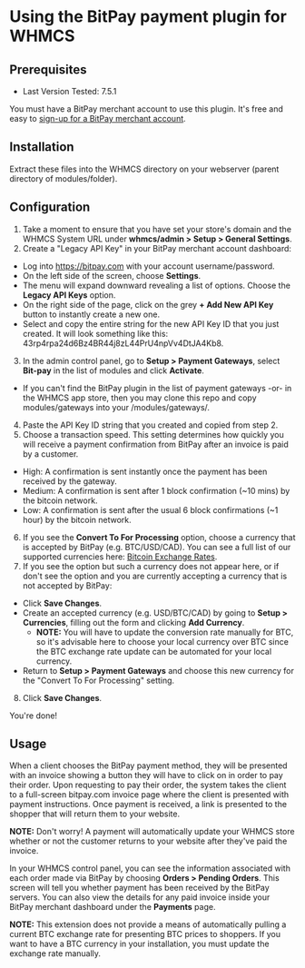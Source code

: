 # Using the BitPay payment plugin for WHMCS

## Prerequisites

* Last Version Tested: 7.5.1

You must have a BitPay merchant account to use this plugin.  It's free and easy to [sign-up for a BitPay merchant account](https://bitpay.com/start).


## Installation

Extract these files into the WHMCS directory on your webserver (parent directory of
modules/folder).


## Configuration

1. Take a moment to ensure that you have set your store's domain and the WHMCS System URL under **whmcs/admin > Setup > General Settings**.
2. Create a "Legacy API Key" in your BitPay merchant account dashboard:
  * Log into https://bitpay.com with your account username/password.
  * On the left side of the screen, choose **Settings**.
  * The menu will expand downward revealing a list of options. Choose the **Legacy API Keys** option.
  * On the right side of the page, click on the grey **+ Add New API Key** button to instantly create a new one.
  * Select and copy the entire string for the new API Key ID that you just created. It will look something like this: 43rp4rpa24d6Bz4BR44j8zL44PrU4npVv4DtJA4Kb8.
3. In the admin control panel, go to **Setup > Payment Gateways**, select **Bit-pay** in the list of modules and click **Activate**.
  * If you can't find the BitPay plugin in the list of payment gateways -or- in the WHMCS app store, then you may clone this repo and copy modules/gateways into your <whmcs root>/modules/gateways/.
4. Paste the API Key ID string that you created and copied from step 2. 
5. Choose a transaction speed. This setting determines how quickly you will receive a payment confirmation from BitPay after an invoice is paid by a customer.
  * High: A confirmation is sent instantly once the payment has been received by the gateway.
  * Medium: A confirmation is sent after 1 block confirmation (~10 mins) by the bitcoin network.
  * Low: A confirmation is sent after the usual 6 block confirmations (~1 hour) by the bitcoin network.
6. If you see the **Convert To For Processing** option, choose a currency that is accepted by BitPay (e.g. BTC/USD/CAD).  You can see a full list of our supported currencies here: [Bitcoin Exchange Rates](https://bitpay.com/bitcoin-exchange-rates).
7. If you see the option but such a currency does not appear here, or if don't see the option and you are currently accepting a currency that is not accepted by BitPay:
  * Click **Save Changes**.
  * Create an accepted currency (e.g. USD/BTC/CAD) by going to **Setup > Currencies**, filling out the form and clicking **Add Currency**.
    * **NOTE:** You will have to update the conversion rate manually for BTC, so it's advisable here to choose your local currency over BTC since the BTC exchange rate update can be automated for your local currency.
  * Return to **Setup > Payment Gateways** and choose this new currency for the "Convert To For Processing" setting.
8. Click **Save Changes**.

You're done!


## Usage

When a client chooses the BitPay payment method, they will be presented with an invoice showing a button they will have to click on in order to pay their order.  Upon requesting to pay their order, the system takes the client to a full-screen bitpay.com invoice page where the client is presented with payment instructions.  Once payment is received, a link is presented to the shopper that will return them to your website.

**NOTE:** Don't worry!  A payment will automatically update your WHMCS store whether or not the customer returns to your website after they've paid the invoice.

In your WHMCS control panel, you can see the information associated with each order made via BitPay by choosing **Orders > Pending Orders**.  This screen will tell you whether payment has been received by the BitPay servers.  You can also view the details for any paid invoice inside your BitPay merchant dashboard under the **Payments** page.

**NOTE:** This extension does not provide a means of automatically pulling a current BTC exchange rate for presenting BTC prices to shoppers.  If you want to have a BTC currency in your installation, you must update the exchange rate manually.
